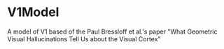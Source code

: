 # V1Model
A model of V1 based of the Paul Bressloff et al.'s paper "What Geometric Visual Hallucinations Tell Us about the Visual Cortex"

